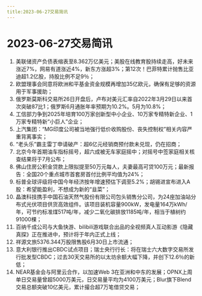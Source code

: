 ```yaml
---
title:2023-06-27交易简讯
---
```

# 2023-06-27交易简讯
1. 美联储资产负债表缩表至8.362万亿美元；美股在线教育股持续走高，好未来涨近7%，网易有道涨近4%，新东方涨超3%；第12次！巴菲特累计抛售比亚迪超1.2亿股，持股比例不足9％；
2. 欧盟理事会同意将欧洲和平基金资金规模再增加35亿欧元，确保有足够的资源用于军事援助；
3. 俄罗斯莫斯科交易所26日开盘后，卢布对美元汇率自2022年3月29日以来首次突破87比1；俄罗斯6月通胀年率预期为10.2%。5月为10.8%；
4. 工信部力争到2025年培育100万家创新型中小企业、10万家专精特新企业、1万家专精特新“小巨人”企业；
5. 上汽集团：“MG印度公司被当地强行低价收购股份、丧失控制权”相关内容严重背离事实；
6. “老头乐”霸主雷丁申请破产：超6亿元经销商预付款未兑现，仍在招商；
7. 北京今年首期油车指标摇号，超六成被无车家庭摇中；对摇号中签家庭相关核查结果将于7月公布；
8. 佛山住房公积金贷款上限拟提至50万元每人，夫妻最高可贷100万元；最新报告：全国20个重点城市首套房首付比例平均值为24%；
9. 标普全球评级将中国今年经济按年增速预估下调至5.2%；胡锡进宣布进入A股：希望能盈利，不想成为新的“韭菜”；
10. 晶澳科技携手中国石油天然气股份有限公司包头销售分公司，为24座加油站分布式光伏项目供货高效组件。该项目装机容量900kW，发电量164万kWh/年，可节约标准煤517吨/年，减少二氧化碳排放1185吨/年，相当于植树约91000棵；
11. 百纳千成公司与大鱼快游、bilibili游戏联合出品的全视频真人互动影游《隐藏真探》正在推进中，预计将于年内正式上线；
12. 祥源文旅5376.344万股限售股6月30日上市流通；
13. 意大利银行推出CBDC试点项目；瑞士央行行长：将在瑞士六大数字交易所发行批发型CBDC；过去30天交易所的以太坊余额大幅下降，并创下12.6％的新低；
14. NEAR基金会与阿里云合作，以加速Web 3在亚洲和中东的发展；OPNX上周单日交易量曾超5000万美元，日交易量平均为4100万美元；Blur旗下Blend交易总额突破10亿美元，累计撮合超7万笔借贷交易；